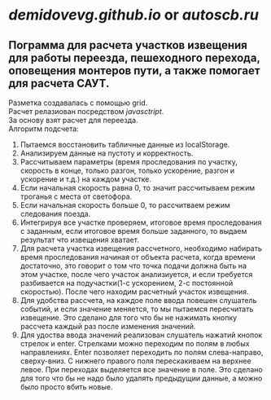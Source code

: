 # ***demidovevg.github.io*** or ***autoscb.ru***
## Пограмма для расчета участков извещения для работы переезда, пешеходного перехода, оповещения монтеров пути, а также помогает для расчета САУТ.
Разметка создавалась с помощью grid. <br>
Расчет релазиован посредством *javasctript*.<br>
За основу взят расчет для переезда.<br>
Алгоритм подсчета:
1) Пытаемся восстановить табличные данные из localStorage.
2) Анализируем данные на пустоту и корректность.
3) Рассчитываем параметры (время проследования по участку, скорость в конце, только разгон, только ускорение, разгон и ускорение и т.д.) на каждом участке.
4) Если начальная скорость равна 0, то значит рассчитываем режим троганья с места от светофора.
5) Если начальная скорость больше 0, то рассчитваем режим следования поезда.
6) Интегрируя все участке проверяем, итоговое время проследования с заданным, если итоговое время больше заданного, то выдаем результат что извещения хватает.
7) Для расчета участка извещения рассчетного, необходимо набирать время проследования начиная от объекта расчета, когда времени достаточно, это говорит о том 
что точка подачи должна быть на этом участке, после чего участок анализиуется, и если требуется разбивается на подучастки(1-с ускорением, 2-с постоянной скоростью).
После чего находим расчетный участок извещения.
8) Для удобства рассчета, на каждое поле ввода повешен слушатель событий, и если значение меняется, то мы пытаемся пересчитать извещение. 
Это сделано для того что бы не нажимать кнопку рассчета каждый раз после изменения значений.
9) Для удоства ввода значений реализован слушатель нажатий кнопок стрелок и enter. Стрелками можно переходим по полям в любых направлениях. 
Enter позволяет переходить по полям слева-направо, сверху-вниз. С нижнего правого поля перескакиваем на верхнее левое. 
При переходах выделяется все значение в поле. Это сделано для того что бы не надо было удалять предыдущии данные, а можно было просто вбить новые.

